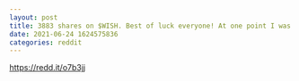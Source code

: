 ```yaml
--- 
layout: post 
title: 3883 shares on $WISH. Best of luck everyone! At one point I was deep in the red but I HELD baby. 
date: 2021-06-24 1624575836 
categories: reddit 
--- 
```

https://redd.it/o7b3jj
